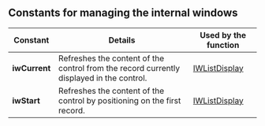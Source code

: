 
## Constants for managing the internal windows
			

<a name="NOTE1"></a>
<a name="NOTE1_1"></a>


| Constant | Details | Used by the function |
| --- | --- | --- |
| **iwCurrent** | Refreshes the content of the control from the record currently displayed in the control. | [IWListDisplay](../WDLang1/1000020567.md) |
| **iwStart** | Refreshes the content of the control by positioning on the first record. | [IWListDisplay](../WDLang1/1000020567.md) |




